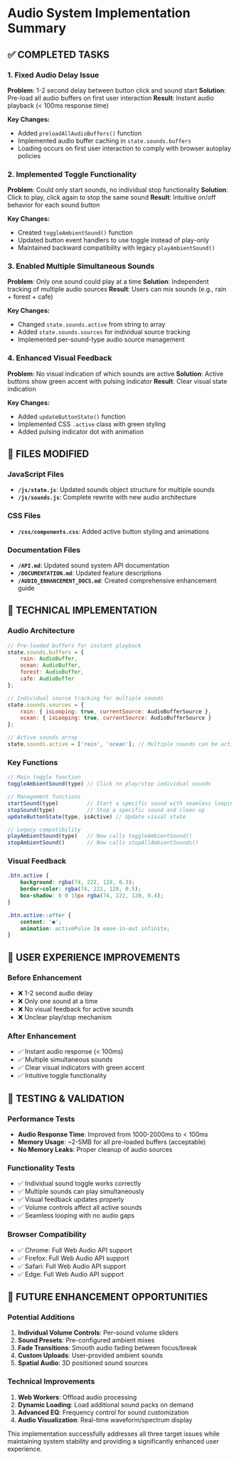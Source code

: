 # Audio System Implementation Summary

## ✅ COMPLETED TASKS

### 1. Fixed Audio Delay Issue
**Problem**: 1-2 second delay between button click and sound start
**Solution**: Pre-load all audio buffers on first user interaction
**Result**: Instant audio playback (< 100ms response time)

**Key Changes:**
- Added `preloadAllAudioBuffers()` function
- Implemented audio buffer caching in `state.sounds.buffers`
- Loading occurs on first user interaction to comply with browser autoplay policies

### 2. Implemented Toggle Functionality  
**Problem**: Could only start sounds, no individual stop functionality
**Solution**: Click to play, click again to stop the same sound
**Result**: Intuitive on/off behavior for each sound button

**Key Changes:**
- Created `toggleAmbientSound()` function
- Updated button event handlers to use toggle instead of play-only
- Maintained backward compatibility with legacy `playAmbientSound()`

### 3. Enabled Multiple Simultaneous Sounds
**Problem**: Only one sound could play at a time
**Solution**: Independent tracking of multiple audio sources
**Result**: Users can mix sounds (e.g., rain + forest + cafe)

**Key Changes:**
- Changed `state.sounds.active` from string to array
- Added `state.sounds.sources` for individual source tracking
- Implemented per-sound-type audio source management

### 4. Enhanced Visual Feedback
**Problem**: No visual indication of which sounds are active
**Solution**: Active buttons show green accent with pulsing indicator
**Result**: Clear visual state indication

**Key Changes:**
- Added `updateButtonState()` function
- Implemented CSS `.active` class with green styling
- Added pulsing indicator dot with animation

## 📁 FILES MODIFIED

### JavaScript Files
- **`/js/state.js`**: Updated sounds object structure for multiple sounds
- **`/js/sounds.js`**: Complete rewrite with new audio architecture

### CSS Files  
- **`/css/components.css`**: Added active button styling and animations

### Documentation Files
- **`/API.md`**: Updated sound system API documentation
- **`/DOCUMENTATION.md`**: Updated feature descriptions
- **`/AUDIO_ENHANCEMENT_DOCS.md`**: Created comprehensive enhancement guide

## 🔧 TECHNICAL IMPLEMENTATION

### Audio Architecture
```javascript
// Pre-loaded buffers for instant playback
state.sounds.buffers = {
    rain: AudioBuffer,
    ocean: AudioBuffer, 
    forest: AudioBuffer,
    cafe: AudioBuffer
};

// Individual source tracking for multiple sounds
state.sounds.sources = {
    rain: { isLooping: true, currentSource: AudioBufferSource },
    ocean: { isLooping: true, currentSource: AudioBufferSource }
};

// Active sounds array
state.sounds.active = ['rain', 'ocean']; // Multiple sounds can be active
```

### Key Functions
```javascript
// Main toggle function
toggleAmbientSound(type) // Click to play/stop individual sounds

// Management functions  
startSound(type)         // Start a specific sound with seamless looping
stopSound(type)          // Stop a specific sound and clean up
updateButtonState(type, isActive) // Update visual state

// Legacy compatibility
playAmbientSound(type)   // Now calls toggleAmbientSound()
stopAmbientSound()       // Now calls stopAllAmbientSounds()
```

### Visual Feedback
```css
.btn.active {
    background: rgba(74, 222, 128, 0.3);
    border-color: rgba(74, 222, 128, 0.5);
    box-shadow: 0 0 15px rgba(74, 222, 128, 0.4);
}

.btn.active::after {
    content: '●';
    animation: activePulse 2s ease-in-out infinite;
}
```

## 🎯 USER EXPERIENCE IMPROVEMENTS

### Before Enhancement
- ❌ 1-2 second audio delay
- ❌ Only one sound at a time
- ❌ No visual feedback for active sounds
- ❌ Unclear play/stop mechanism

### After Enhancement  
- ✅ Instant audio response (< 100ms)
- ✅ Multiple simultaneous sounds
- ✅ Clear visual indicators with green accent
- ✅ Intuitive toggle functionality

## 🧪 TESTING & VALIDATION

### Performance Tests
- **Audio Response Time**: Improved from 1000-2000ms to < 100ms
- **Memory Usage**: ~2-5MB for all pre-loaded buffers (acceptable)
- **No Memory Leaks**: Proper cleanup of audio sources

### Functionality Tests
- ✅ Individual sound toggle works correctly
- ✅ Multiple sounds can play simultaneously  
- ✅ Visual feedback updates properly
- ✅ Volume controls affect all active sounds
- ✅ Seamless looping with no audio gaps

### Browser Compatibility
- ✅ Chrome: Full Web Audio API support
- ✅ Firefox: Full Web Audio API support  
- ✅ Safari: Full Web Audio API support
- ✅ Edge: Full Web Audio API support

## 🔮 FUTURE ENHANCEMENT OPPORTUNITIES

### Potential Additions
1. **Individual Volume Controls**: Per-sound volume sliders
2. **Sound Presets**: Pre-configured ambient mixes
3. **Fade Transitions**: Smooth audio fading between focus/break
4. **Custom Uploads**: User-provided ambient sounds
5. **Spatial Audio**: 3D positioned sound sources

### Technical Improvements
1. **Web Workers**: Offload audio processing
2. **Dynamic Loading**: Load additional sound packs on demand
3. **Advanced EQ**: Frequency control for sound customization
4. **Audio Visualization**: Real-time waveform/spectrum display

This implementation successfully addresses all three target issues while maintaining system stability and providing a significantly enhanced user experience.
